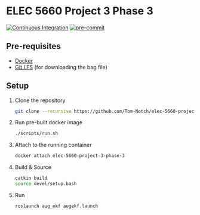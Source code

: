 # ELEC 5660 Project 3 Phase 3

[![Continuous Integration](https://github.com/Tom-Notch/elec-5660-project-3-phase-3/actions/workflows/ci.yml/badge.svg)](https://github.com/Tom-Notch/elec-5660-project-3-phase-3/actions/workflows/ci.yml) [![pre-commit](https://github.com/Tom-Notch/elec-5660-project-3-phase-3/actions/workflows/pre-commit.yml/badge.svg)](https://github.com/Tom-Notch/elec-5660-project-3-phase-3/actions/workflows/pre-commit.yml)

## Pre-requisites

- [Docker](https://docs.docker.com/get-docker/)
- [Git LFS](https://git-lfs.github.com/) (for downloading the bag file)

## Setup

1. Clone the repository

   ```bash
   git clone --recursive https://github.com/Tom-Notch/elec-5660-project-3-phase-3.git
   ```

1. Run pre-built docker image

   ```bash
   ./scripts/run.sh
   ```

1. Attach to the running container

   ```bash
   docker attach elec-5660-project-3-phase-3
   ```

1. Build & Source

   ```bash
   catkin build
   source devel/setup.bash
   ```

1. Run

   ```bash
   roslaunch aug_ekf augekf.launch
   ```
